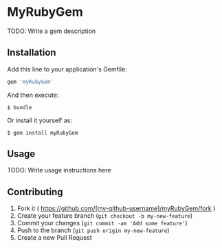 # MyRubyGem

TODO: Write a gem description

## Installation

Add this line to your application's Gemfile:

```ruby
gem 'myRubyGem'
```

And then execute:

    $ bundle

Or install it yourself as:

    $ gem install myRubyGem

## Usage

TODO: Write usage instructions here

## Contributing

1. Fork it ( https://github.com/[my-github-username]/myRubyGem/fork )
2. Create your feature branch (`git checkout -b my-new-feature`)
3. Commit your changes (`git commit -am 'Add some feature'`)
4. Push to the branch (`git push origin my-new-feature`)
5. Create a new Pull Request
